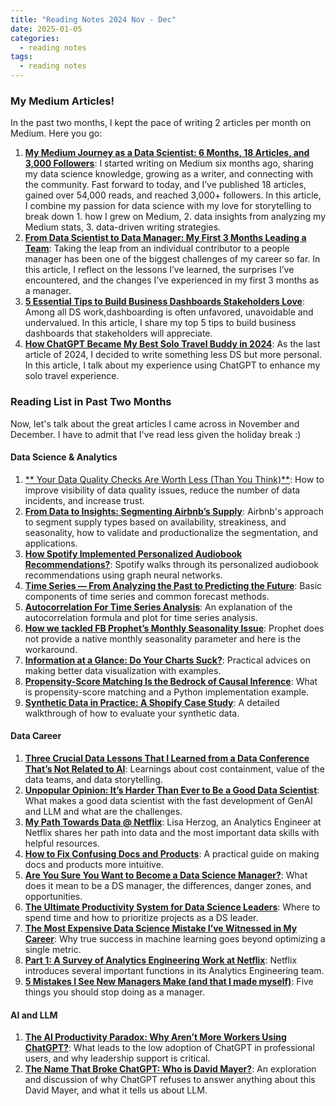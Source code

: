 ```yaml
---
title: "Reading Notes 2024 Nov - Dec"
date: 2025-01-05
categories:
  - reading notes
tags:
  - reading notes
---
```


### My Medium Articles!  

In the past two months, I kept the pace of writing 2 articles per month on Medium. Here you go:    
1. [**My Medium Journey as a Data Scientist: 6 Months, 18 Articles, and 3,000 Followers**](https://medium.com/towards-data-science/my-medium-journey-as-a-data-scientist-6-months-18-articles-and-3-000-followers-c449306e45f7?sk=0fd658b8be678ac6c23c3fd01c9b62f1): I started writing on Medium six months ago, sharing my data science knowledge, growing as a writer, and connecting with the community. Fast forward to today, and I’ve published 18 articles, gained over 54,000 reads, and reached 3,000+ followers. In this article, I combine my passion for data science with my love for storytelling to break down 1. how I grew on Medium, 2. data insights from analyzing my Medium stats, 3. data-driven writing strategies.  
2. [**From Data Scientist to Data Manager: My First 3 Months Leading a Team**](https://medium.com/towards-data-science/from-data-scientist-to-data-manager-my-first-3-months-leading-a-team-40c1c7c05e5c?sk=4b406147375737ff5310ed583f4c77c6): Taking the leap from an individual contributor to a people manager has been one of the biggest challenges of my career so far. In this article, I reflect on the lessons I’ve learned, the surprises I’ve encountered, and the changes I’ve experienced in my first 3 months as a manager.  
3. [**5 Essential Tips to Build Business Dashboards Stakeholders Love**](https://medium.com/towards-data-science/5-essential-tips-to-build-business-dashboards-stakeholders-love-3312c8a94b6c?sk=fa27015a593608770ca6ac354eaa6b15): Among all DS work,dashboarding is often unfavored, unavoidable and undervalued. In this article, I share my top 5 tips to build business dashboards that stakeholders will appreciate.
4. [**How ChatGPT Became My Best Solo Travel Buddy in 2024**](https://medium.com/@ydong029/how-chatgpt-became-my-best-solo-travel-buddy-in-2024-be0c9a92f974?sk=99eabbaf0ba799a1dbc2ef24e436d20e): As the last article of 2024, I decided to write something less DS but more personal. In this article, I talk about my experience using ChatGPT to enhance my solo travel experience.  

### Reading List in Past Two Months  

Now, let's talk about the great articles I came across in November and December. I have to admit that I've read less given the holiday break :)  

#### Data Science & Analytics
1. [** Your Data Quality Checks Are Worth Less (Than You Think)**](https://towardsdatascience.com/your-data-quality-checks-are-worth-less-than-you-think-c8bd181a1327): How to improve visibility of data quality issues, reduce the number of data incidents, and increase trust.  
2. [**From Data to Insights: Segmenting Airbnb’s Supply**](https://medium.com/airbnb-engineering/from-data-to-insights-segmenting-airbnbs-supply-c88aa2bb9399): Airbnb's approach to segment supply types based on availability, streakiness, and seasonality, how to validate and productionalize the segmentation, and applications.  
3. [**How Spotify Implemented Personalized Audiobook Recommendations?**](https://towardsdatascience.com/how-spotify-implemented-personalized-audiobook-recommendations-09386a93ace2): Spotify walks through its personalized audiobook recommendations using graph neural networks.  
4. [**Time Series — From Analyzing the Past to Predicting the Future**](https://towardsdatascience.com/time-series-from-analyzing-the-past-to-predicting-the-future-249ab99ec52d): Basic components of time series and common forecast methods.  
5. [**Autocorrelation For Time Series Analysis**](https://towardsdatascience.com/autocorrelation-for-time-series-analysis-86e68e631f77): An explanation of the autocorrelation formula and plot for time series analysis.  
6. [**How we tackled FB Prophet’s Monthly Seasonality Issue**](https://medium.com/@Games24x7Tech/how-we-tackled-fb-prophets-monthly-seasonality-issue-8cf042e84026): Prophet does not provide a native monthly seasonality parameter and here is the workaround.  
7. [**Information at a Glance: Do Your Charts Suck?**](https://towardsdatascience.com/information-at-a-glance-do-your-charts-suck-8b4167a18b88): Practical advices on making better data visualization with examples.  
8. [**Propensity-Score Matching Is the Bedrock of Causal Inference**](https://towardsdatascience.com/propensity-score-matching-is-the-bedrock-of-causal-inference-b64d4a9c2606): What is propensity-score matching and a Python implementation example.  
9. [**Synthetic Data in Practice: A Shopify Case Study**](https://towardsdatascience.com/synthetic-data-in-practice-a-shopify-case-study-79b0af024880): A detailed walkthrough of how to evaluate your synthetic data.  


#### Data Career  
1. [**Three Crucial Data Lessons That I Learned from a Data Conference That’s Not Related to AI**](https://towardsdatascience.com/three-crucial-data-lessons-that-i-learned-from-a-data-conference-thats-not-related-to-ai-f802f7097d67): Learnings about cost containment, value of the data teams, and data storytelling.  
2. [**Unpopular Opinion: It’s Harder Than Ever to Be a Good Data Scientist**](https://towardsdatascience.com/unpopular-opinion-its-harder-than-ever-to-be-a-good-data-scientist-489df13b592c): What makes a good data scientist with the fast development of GenAI and LLM and what are the challenges.  
3. [**My Path Towards Data @ Netflix**](https://netflixtechblog.medium.com/my-non-linear-path-towards-data-netflix-feccbe9c3dae): Lisa Herzog, an Analytics Engineer at Netflix shares her path into data and the most important data skills with helpful resources.  
4. [**How to Fix Confusing Docs and Products**](https://sallysliu.medium.com/the-root-cause-of-confusing-docs-and-products-81cf3e23ee6a): A practical guide on making docs and products more intuitive.  
5. [**Are You Sure You Want to Become a Data Science Manager?**](https://medium.com/towards-data-science/are-you-sure-you-want-to-become-a-data-science-manager-89fb4f64baaa): What does it mean to be a DS manager, the differences, danger zones, and opportunities.  
6. [**The Ultimate Productivity System for Data Science Leaders**](https://towardsdatascience.com/the-ultimate-productivity-system-for-data-science-leaders-81941be86308): Where to spend time and how to prioritize projects as a DS leader.  
7. [**The Most Expensive Data Science Mistake I’ve Witnessed in My Career**](https://towardsdatascience.com/the-most-expensive-data-science-mistake-ive-witnessed-in-my-career-302d811a15da): Why true success in machine learning goes beyond optimizing a single metric.  
8. [**Part 1: A Survey of Analytics Engineering Work at Netflix**](https://netflixtechblog.com/part-1-a-survey-of-analytics-engineering-work-at-netflix-d761cfd551ee): Netflix introduces several important functions in its Analytics Engineering team.  
9. [**5 Mistakes I See New Managers Make (and that I made myself)**](https://towardsdatascience.com/break-free-from-the-ic-mindset-you-are-a-manager-now-b3890f0bfce2): Five things you should stop doing as a manager.  


#### AI and LLM
1. [**The AI Productivity Paradox: Why Aren’t More Workers Using ChatGPT?**](https://towardsdatascience.com/the-ai-productivity-paradox-why-arent-more-workers-using-chatgpt-a1dfe96a9460): What leads to the low adoption of ChatGPT in professional users, and why leadership support is critical.    
2. [**The Name That Broke ChatGPT: Who is David Mayer?**](https://towardsdatascience.com/the-name-that-broke-chatgpt-who-is-david-mayer-f03f0dc74877): An exploration and discussion of why ChatGPT refuses to answer anything about this David Mayer, and what it tells us about LLM.  
